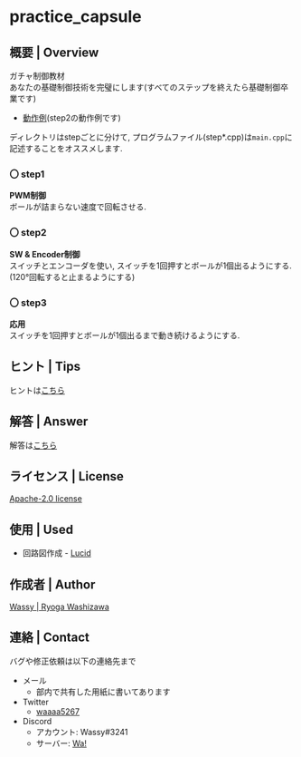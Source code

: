 # practice_capsule

## **概要 | Overview**
ガチャ制御教材  
あなたの基礎制御技術を完璧にします(すべてのステップを終えたら基礎制御卒業です)  
- [動作例](https://twitter.com/waaaa5267/status/1647105068452429824?s=20)(step2の動作例です)

ディレクトリはstepごとに分けて, プログラムファイル(step*.cpp)は`main.cpp`に記述することをオススメします.

### 〇 step1
**PWM制御**  
ボールが詰まらない速度で回転させる.

### 〇 step2
**SW & Encoder制御**  
スイッチとエンコーダを使い, スイッチを1回押すとボールが1個出るようにする. (120°回転すると止まるようにする)

### 〇 step3
**応用**  
スイッチを1回押すとボールが1個出るまで動き続けるようにする.

## **ヒント | Tips**
ヒントは[こちら](https://github.com/wassy310/NITOC_Robocon/blob/master/practice_capsule/TIPS.md)

## **解答 | Answer**
解答は[こちら](https://github.com/wassy310/NITOC_Robocon/blob/master/practice_capsule/ANS.md)

## **ライセンス | License**
[Apache-2.0 license](https://github.com/apache/.github/blob/main/LICENSE)

## 使用 | Used
- 回路図作成 - [Lucid](https://lucid.app/documents#/documents?folder_id=home)

## **作成者 | Author**
[Wassy | Ryoga Washizawa](https://github.com/wassy310)

## **連絡 | Contact**
バグや修正依頼は以下の連絡先まで
- メール
  - 部内で共有した用紙に書いてあります
- Twitter
  - [waaaa5267](https://twitter.com/waaaa5267)
- Discord
  - アカウント: Wassy#3241
  - サーバー: [Wa!](https://discord.gg/uAUrUnwAh9)